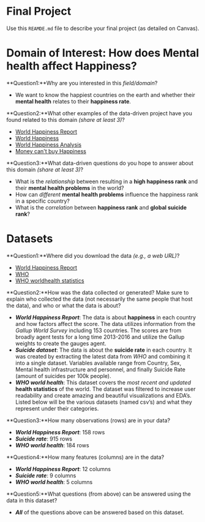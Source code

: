 # Final Project
Use this `REAMDE.md` file to describe your final project (as detailed on Canvas).

# Domain of Interest: How does Mental health affect Happiness?

**Question1:**Why are you interested in this _field/domain_?
- We want to know the happiest countries on the earth and whether their **mental health** relates to their **happiness rate**.

**Question2:**What other examples of the data-driven project have you found related to this domain _(share at least 3)_?
- [World Happiness Report](https://github.com/Niteshiya/World-Happiness-Report)
- [World Happiness](https://github.com/tylerspck/Data-Story-Project-World-Happiness)
- [World Happiness Analysis](https://github.com/poudeldinesh/Multivariate-Analysis-World-Happiness-Report)
- [Money can't buy Happiness](https://talwolman.shinyapps.io/info201-final-project/)

**Question3:**What data-driven questions do you hope to answer about this domain _(share at least 3)_?
- What is the _relationship_ between resulting in a **high happiness rank** and their **mental health problems** in the world?
- How can _different_ **mental health problems** influence the happiness rank in a specific country?
- What is the _correlation_ between **happiness rank** and **global suicide rank**?

# Datasets

**Question1:**Where did you download the data _(e.g., a web URL)_?
- [World Happiness Report](https://www.kaggle.com/mathurinache/world-happiness-report)
- [WHO](https://apps.who.int/gho/data/node.sdg.3-4-data?lang=en)
- [WHO worldhealth statistics](https://www.kaggle.com/utkarshxy/who-worldhealth-statistics-2020-complete)

**Question2:**How was the data collected or generated? Make sure to explain who collected the data (not necessarily the same people that host the data), and who or what the data is about?
- **_World Happiness Report_**: The data is about **happiness** in each country and how factors affect the score. The data utilizes information from the _Gallup World Survey_ including 153 countries. The scores are from broadly agent tests for a long time 2013-2016 and utilize the Gallup weights to create the gauges agent.
- **_Suicide dataset_**: The data is about the **suicide rate** in each country. It was created by extracting the latest data from _WHO_ and combining it into a single dataset. Variables available range from Country, Sex, Mental health infrastructure and personnel, and finally Suicide Rate (amount of suicides per 100k people).
- **_WHO world health_**: This dataset covers the _most recent and updated_ **health statistics** of the world. The dataset was filtered to increase user readability and create amazing and beautiful visualizations and EDA’s.
Listed below will be the various datasets (named csv’s) and what they represent under their categories.

**Question3:**How many observations (rows) are in your data?
- **_World Happiness Report_**: 158 rows
- **_Suicide rate_**: 915 rows
- **_WHO world health_**: 184 rows

**Question4:**How many features (columns) are in the data?
- **_World Happiness Report_**: 12 columns
- **_Suicide rate_**: 9 columns
- **_WHO world health_**: 5 columns

**Question5:**What questions (from above) can be answered using the data in this dataset?
- **_All_** of the questions above can be answered based on this dataset.
